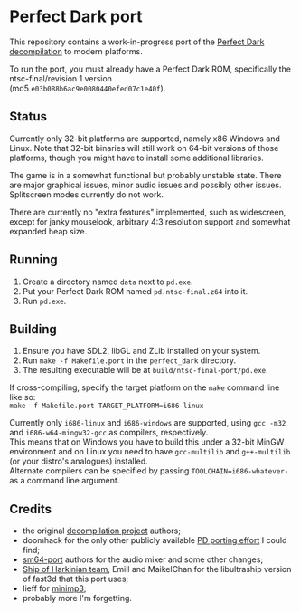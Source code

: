 # Perfect Dark port

This repository contains a work-in-progress port of the [Perfect Dark decompilation](https://github.com/n64decomp/perfect_dark) to modern platforms.

To run the port, you must already have a Perfect Dark ROM, specifically the ntsc-final/revision 1 version  
(md5 `e03b088b6ac9e0080440efed07c1e40f`).

## Status

Currently only 32-bit platforms are supported, namely x86 Windows and Linux.
Note that 32-bit binaries will still work on 64-bit versions of those platforms,
though you might have to install some additional libraries.

The game is in a somewhat functional but probably unstable state.
There are major graphical issues, minor audio issues and possibly other issues.
Splitscreen modes currently do not work.

There are currently no "extra features" implemented, such as widescreen,
except for janky mouselook, arbitrary 4:3 resolution support and somewhat expanded heap size.

## Running

1. Create a directory named `data` next to `pd.exe`.
2. Put your Perfect Dark ROM named `pd.ntsc-final.z64` into it.
3. Run `pd.exe`.

## Building

1. Ensure you have SDL2, libGL and ZLib installed on your system.
2. Run `make -f Makefile.port` in the `perfect_dark` directory.
3. The resulting executable will be at `build/ntsc-final-port/pd.exe`.

If cross-compiling, specify the target platform on the `make` command line like so:  
```make -f Makefile.port TARGET_PLATFORM=i686-linux```

Currently only `i686-linux` and `i686-windows` are supported, using `gcc -m32` and `i686-w64-mingw32-gcc` as compilers, respectively.  
This means that on Windows you have to build this under a 32-bit MinGW environment and on Linux you need to have `gcc-multilib` and `g++-multilib` (or your distro's analogues) installed.  
Alternate compilers can be specified by passing `TOOLCHAIN=i686-whatever-` as a command line argument.

## Credits

* the original [decompilation project](https://github.com/n64decomp/perfect_dark) authors;
* doomhack for the only other publicly available [PD porting effort](https://github.com/doomhack/perfect_dark) I could find;
* [sm64-port](https://github.com/sm64-port/sm64-port) authors for the audio mixer and some other changes;
* [Ship of Harkinian team](https://github.com/Kenix3/libultraship/tree/main/src/graphic/Fast3D), Emill and MaikelChan for the libultraship version of fast3d that this port uses;
* lieff for [minimp3](https://github.com/lieff/minimp3);
* probably more I'm forgetting.
